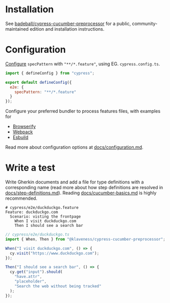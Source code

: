 # Installation

See [badeball/cypress-cucumber-preprocessor](https://github.com/badeball/cypress-cucumber-preprocessor) for a public, community-maintained edition and installation instructions.

# Configuration

[Configure](https://docs.cypress.io/guides/references/configuration) `specPattern` with `"**/*.feature"`, using EG. `cypress.config.ts`.

```js
import { defineConfig } from "cypress";

export default defineConfig({
  e2e: {
    specPattern: "**/*.feature"
  }
});
```

Configure your preferred bundler to process features files, with examples for

* [Browserify](../examples/browserify)
* [Webpack](../examples/webpack)
* [Esbuild](../examples/esbuild)

Read more about configuration options at [docs/configuration.md](configuration.md).

# Write a test

Write Gherkin documents and add a file for type definitions with a corresponding name (read more about how step definitions are resolved in [docs/step-definitions.md](step-definitions.md)). Reading [docs/cucumber-basics.md](cucumber-basics.md) is highly recommended.

```cucumber
# cypress/e2e/duckduckgo.feature
Feature: duckduckgo.com
  Scenario: visting the frontpage
    When I visit duckduckgo.com
    Then I should see a search bar
```

```ts
// cypress/e2e/duckduckgo.ts
import { When, Then } from "@klaveness/cypress-cucumber-preprocessor";

When("I visit duckduckgo.com", () => {
  cy.visit("https://www.duckduckgo.com");
});

Then("I should see a search bar", () => {
  cy.get("input").should(
    "have.attr",
    "placeholder",
    "Search the web without being tracked"
  );
});
```
